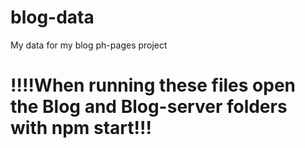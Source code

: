 # blog-data
My data for my blog ph-pages project 
# !!!!When running these files open the Blog and Blog-server folders with npm start!!!
